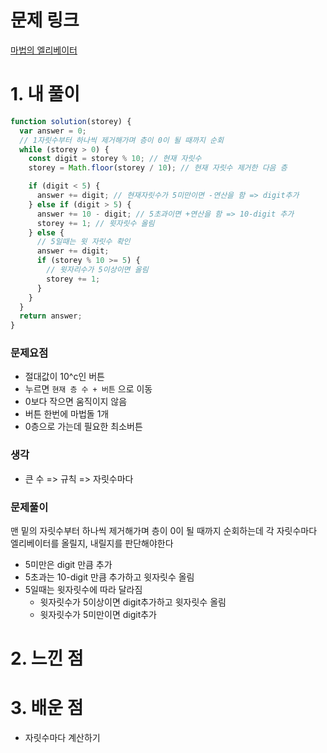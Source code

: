 # 문제 링크

[마법의 엘리베이터](https://school.programmers.co.kr/learn/courses/30/lessons/148653)

# 1. 내 풀이

```js
function solution(storey) {
  var answer = 0;
  // 1자릿수부터 하나씩 제거해가며 층이 0이 될 때까지 순회
  while (storey > 0) {
    const digit = storey % 10; // 현재 자릿수
    storey = Math.floor(storey / 10); // 현재 자릿수 제거한 다음 층

    if (digit < 5) {
      answer += digit; // 현재자릿수가 5미만이면 -연산을 함 => digit추가
    } else if (digit > 5) {
      answer += 10 - digit; // 5초과이면 +연산을 함 => 10-digit 추가
      storey += 1; // 윗자릿수 올림
    } else {
      // 5일때는 윗 자릿수 확인
      answer += digit;
      if (storey % 10 >= 5) {
        // 윗자리수가 5이상이면 올림
        storey += 1;
      }
    }
  }
  return answer;
}
```

### 문제요점

- 절대값이 10^c인 버튼
- 누르면 `현재 층 수 + 버튼` 으로 이동
- 0보다 작으면 움직이지 않음
- 버튼 한번에 마법돌 1개
- 0층으로 가는데 필요한 최소버튼

### 생각

- 큰 수 => 규칙 => 자릿수마다

### 문제풀이

맨 밑의 자릿수부터 하나씩 제거해가며 층이 0이 될 때까지 순회하는데
각 자릿수마다 엘리베이터를 올릴지, 내릴지를 판단해야한다

- 5미만은 digit 만큼 추가
- 5초과는 10-digit 만큼 추가하고 윗자릿수 올림
- 5일때는 윗자릿수에 따라 달라짐
  - 윗자릿수가 5이상이면 digit추가하고 윗자릿수 올림
  - 윗자릿수가 5미만이면 digit추가

# 2. 느낀 점

# 3. 배운 점

- 자릿수마다 계산하기
